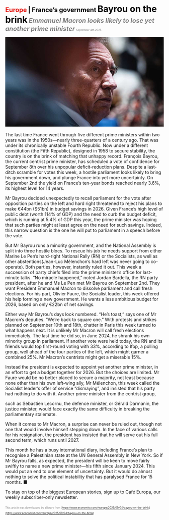 <span style="color:#E3120B; font-size:14.9pt; font-weight:bold;">Europe</span> <span style="color:#000000; font-size:14.9pt; font-weight:bold;">| France’s government</span>
<span style="color:#000000; font-size:21.0pt; font-weight:bold;">Bayrou on the brink</span>
<span style="color:#808080; font-size:14.9pt; font-weight:bold; font-style:italic;">Emmanuel Macron looks likely to lose yet another prime minister</span>
<span style="color:#808080; font-size:6.2pt;">September 4th 2025</span>

![](../images/040_Bayrou_on_the_brink/p0159_img01.jpeg)

The last time France went through five different prime ministers within two years was in the 1950s—nearly three-quarters of a century ago. That was under its chronically unstable Fourth Republic. Now under a different constitution (the Fifth Republic), designed in 1958 to secure stability, the country is on the brink of matching that unhappy record. François Bayrou, the current centrist prime minister, has scheduled a vote of confidence for September 8th over his unpopular deficit-reduction plans. Despite a last- ditch scramble for votes this week, a hostile parliament looks likely to bring his government down, and plunge France into yet more uncertainty. On September 2nd the yield on France’s ten-year bonds reached nearly 3.6%, its highest level for 14 years.

Mr Bayrou decided unexpectedly to recall parliament for the vote after opposition parties on the left and hard right threatened to reject his plans to make €44bn ($51bn) in budget savings in 2026. Given France’s high level of public debt (worth 114% of GDP) and the need to curb the budget deficit, which is running at 5.4% of GDP this year, the prime minister was hoping that such parties might at least agree on the need for such savings. Indeed, this narrow question is the one he will put to parliament in a speech before the vote.

But Mr Bayrou runs a minority government, and the National Assembly is split into three hostile blocs. To rescue his job he needs support from either Marine Le Pen’s hard-right National Rally (RN) or the Socialists, as well as other abstentions(Jean-Luc Mélenchon’s hard left was never going to co- operate). Both parties, however, instantly ruled it out. This week a succession of party chiefs filed into the prime minister’s office for last- minute talks. “No miracle happened,” noted Jordan Bardella, the RN party president, after he and Ms Le Pen met Mr Bayrou on September 2nd. They want President Emmanuel Macron to dissolve parliament and call fresh elections. For his part, Olivier Faure, the Socialist leader, this week offered his help forming a new government. He wants a less ambitious budget for 2026, based on only €22bn of net savings.

Either way Mr Bayrou’s days look numbered. “He’s toast,” says one of Mr Macron’s deputies. “We’re back to square one.” With protests and strikes planned on September 10th and 18th, chatter in Paris this week turned to what happens next. It is unlikely Mr Macron will call fresh elections immediately. The last time he did so, in June 2024, he shrank his own minority group in parliament. If another vote were held today, the RN and its friends would top first-round voting with 33%, according to Ifop, a polling group, well ahead of the four parties of the left, which might garner a combined 25%. Mr Macron’s centrists might get a miserable 15%.

Instead the president is expected to appoint yet another prime minister, in an effort to get a budget together for 2026. But the choices are limited. Mr Faure would be no better placed to secure a majority, not least because none other than his own left-wing ally, Mr Mélenchon, this week called the Socialist leader’s offer of service “dismaying”, and insisted that his party had nothing to do with it. Another prime minister from the centrist group,

such as Sébastien Lecornu, the defence minister, or Gérald Darmanin, the justice minister, would face exactly the same difficulty in breaking the parliamentary stalemate.

When it comes to Mr Macron, a surprise can never be ruled out, though not one that would involve himself stepping down. In the face of various calls for his resignation, the president has insisted that he will serve out his full second term, which runs until 2027.

This month he has a busy international diary, including France’s plan to recognise a Palestinian state at the UN General Assembly in New York. So if Mr Bayrou falls, as expected, the president will be keen to move fairly swiftly to name a new prime minister—his fifth since January 2024. This would put an end to one element of uncertainty. But it would do almost nothing to solve the political instability that has paralysed France for 15 months. ■

To stay on top of the biggest European stories, sign up to Café Europa, our weekly subscriber-only newsletter.

<span style="color:#808080; font-size:6.2pt;">This article was downloaded by zlibrary from [https://www.economist.com//europe/2025/09/04/bayrou-on-the-brink](https://www.economist.com//europe/2025/09/04/bayrou-on-the-brink)</span>